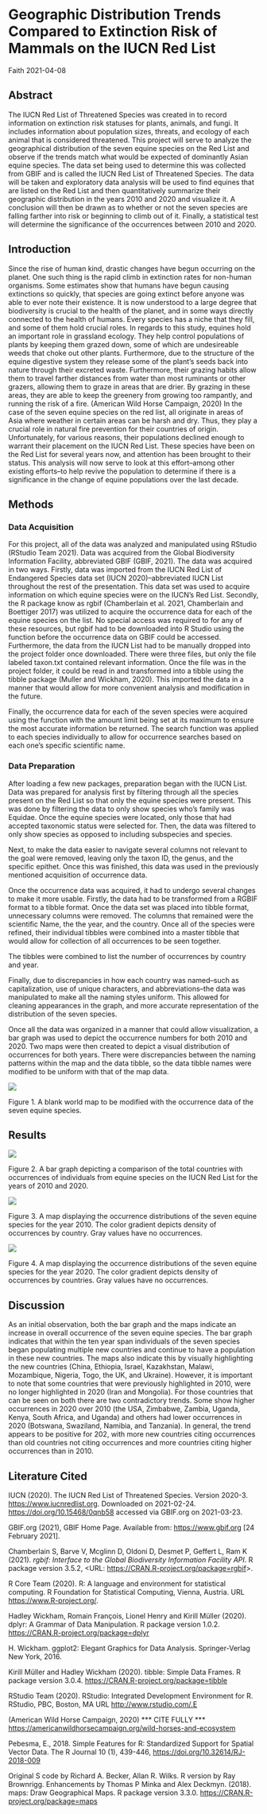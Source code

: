 Geographic Distribution Trends Compared to Extinction Risk of Mammals on
the IUCN Red List
================
Faith
2021-04-08

## Abstract

The IUCN Red List of Threatened Species was created in to record
information on extinction risk statuses for plants, animals, and fungi.
It includes information about population sizes, threats, and ecology of
each animal that is considered threatened. This project will serve to
analyze the geographical distribution of the seven equine species on the
Red List and observe if the trends match what would be expected of
dominantly Asian equine species. The data set being used to determine
this was collected from GBIF and is called the IUCN Red List of
Threatened Species. The data will be taken and exploratory data analysis
will be used to find equines that are listed on the Red List and then
quantitatively summarize their geographic distribution in the years 2010
and 2020 and visualize it. A conclusion will then be drawn as to whether
or not the seven species are falling farther into risk or beginning to
climb out of it. Finally, a statistical test will determine the
significance of the occurrences between 2010 and 2020.

## Introduction

Since the rise of human kind, drastic changes have begun occurring on
the planet. One such thing is the rapid climb in extinction rates for
non-human organisms. Some estimates show that humans have begun causing
extinctions so quickly, that species are going extinct before anyone was
able to ever note their existence. It is now understood to a large
degree that biodiversity is crucial to the health of the planet, and in
some ways directly connected to the health of humans. Every species has
a niche that they fill, and some of them hold crucial roles. In regards
to this study, equines hold an important role in grassland ecology. They
help control populations of plants by keeping them grazed down, some of
which are undesireable weeds that choke out other plants. Furthermore,
due to the structure of the equine digestive system they release some of
the plant’s seeds back into nature through their excreted waste.
Furthermore, their grazing habits allow them to travel farther distances
from water than most ruminants or other grazers, allowing them to graze
in areas that are drier. By grazing in these areas, they are able to
keep the greenery from growing too rampantly, and running the risk of a
fire. (American Wild Horse Campaign, 2020) In the case of the seven
equine species on the red list, all originate in areas of Asia where
weather in certain areas can be harsh and dry. Thus, they play a crucial
role in natural fire prevention for their countries of origin.
Unfortunately, for various reasons, their populations declined enough to
warrant their placement on the IUCN Red List. These species have been on
the Red List for several years now, and attention has been brought to
their status. This analysis will now serve to look at this effort–among
other existing efforts–to help revive the population to determine if
there is a significance in the change of equine populations over the
last decade.

## Methods

### Data Acquisition

For this project, all of the data was analyzed and manipulated using
RStudio (RStudio Team 2021). Data was acquired from the Global
Biodiversity Information Facility, abbreviated GBIF (GBIF, 2021). The
data was acquired in two ways. Firstly, data was imported from the IUCN
Red List of Endangered Species data set (IUCN 2020)–abbreviated IUCN
List throughout the rest of the presentation. This data set was used to
acquire information on which equine species were on the IUCN’s Red List.
Secondly, the R package know as rgbif (Chamberlain et al. 2021,
Chamberlain and Boettiger 2017) was utilized to acquire the occurrence
data for each of the equine species on the list. No special access was
required to for any of these resources, but rgbif had to be downloaded
into R Studio using the function before the occurrence data on GBIF
could be accessed. Furthermore, the data from the IUCN List had to be
manually dropped into the project folder once downloaded. There were
three files, but only the file labeled taxon.txt contained relevant
information. Once the file was in the project folder, it could be read
in and transformed into a tibble using the tibble package (Muller and
Wickham, 2020). This imported the data in a manner that would allow for
more convenient analysis and modification in the future.

Finally, the occurrence data for each of the seven species were acquired
using the function with the amount limit being set at its maximum to
ensure the most accurate information be returned. The search function
was applied to each species individually to allow for occurrence
searches based on each one’s specific scientific name.

### Data Preparation

After loading a few new packages, preparation began with the IUCN List.
Data was prepared for analysis first by filtering through all the
species present on the Red List so that only the equine species were
present. This was done by filtering the data to only show species who’s
family was Equidae. Once the equine species were located, only those
that had accepted taxonomic status were selected for. Then, the data was
filtered to only show species as opposed to including subspecies and
species.

Next, to make the data easier to navigate several columns not relevant
to the goal were removed, leaving only the taxon ID, the genus, and the
specific epithet. Once this was finished, this data was used in the
previously mentioned acquisition of occurrence data.

Once the occurrence data was acquired, it had to undergo several changes
to make it more usable. Firstly, the data had to be transformed from a
RGBIF format to a tibble format. Once the data set was placed into
tibble format, unnecessary columns were removed. The columns that
remained were the scientific Name, the the year, and the country. Once
all of the species were refined, their individual tibbles were combined
into a master tibble that would allow for collection of all occurrences
to be seen together.

The tibbles were combined to list the number of occurrences by country
and year.

Finally, due to discrepancies in how each country was named–such as
capitalization, use of unique characters, and abbreviations–the data was
manipulated to make all the naming styles uniform. This allowed for
cleaning appearances in the graph, and more accurate representation of
the distribution of the seven species.

Once all the data was organized in a manner that could allow
visualization, a bar graph was used to depict the occurrence numbers for
both 2010 and 2020. Two maps were then created to depict a visual
distribution of occurrences for both years. There were discrepancies
between the naming patterns within the map and the data tibble, so the
data tibble names were modified to be uniform with that of the map data.

![](README_files/figure-gfm/unnamed-chunk-8-1.png)<!-- -->

Figure 1. A blank world map to be modified with the occurrence data of
the seven equine species.

## Results

![](README_files/figure-gfm/unnamed-chunk-9-1.png)<!-- -->

Figure 2. A bar graph depicting a comparison of the total countries with
occurrences of individuals from equine species on the IUCN Red List for
the years of 2010 and 2020.

![](README_files/figure-gfm/unnamed-chunk-10-1.png)<!-- -->

Figure 3. A map displaying the occurrence distributions of the seven
equine species for the year 2010. The color gradient depicts density of
occurrences by country. Gray values have no occurrences.

![](README_files/figure-gfm/unnamed-chunk-11-1.png)<!-- -->

Figure 4. A map displaying the occurrence distributions of the seven
equine species for the year 2020. The color gradient depicts density of
occurrences by countries. Gray values have no occurrences.

## Discussion

As an initial observation, both the bar graph and the maps indicate an
increase in overall occurrence of the seven equine species. The bar
graph indicates that within the ten year span individuals of the seven
species began populating multiple new countries and continue to have a
population in these new countries. The maps also indicate this by
visually highlighting the new countries (China, Ethiopia, Israel,
Kazakhstan, Malawi, Mozambique, Nigeria, Togo, the UK, and Ukraine).
However, it is important to note that some countries that were
previously highlighted in 2010, were no longer highlighted in 2020 (Iran
and Mongolia). For those countries that can be seen on both there are
two contradictory trends. Some show higher occurrences in 2020 over 2010
(the USA, Zimbabwe, Zambia, Uganda, Kenya, South Africa, and Uganda) and
others had lower occurrences in 2020 (Botswana, Swaziland, Namibia, and
Tanzania). In general, the trend appears to be positive for 202, with
more new countries citing occurrences than old countries not citing
occurrences and more countries citing higher occurrences than in 2010.

## Literature Cited

IUCN (2020). The IUCN Red List of Threatened Species. Version 2020-3.
<https://www.iucnredlist.org>. Downloaded on 2021-02-24.
<https://doi.org/10.15468/0qnb58> accessed via GBIF.org on 2021-03-23.

GBIF.org (2021), GBIF Home Page. Available from: <https://www.gbif.org>
\[24 February 2021\].

Chamberlain S, Barve V, Mcglinn D, Oldoni D, Desmet P, Geffert L, Ram K
(2021). *rgbif: Interface to the Global Biodiversity Information
Facility API*. R package version 3.5.2, \<URL:
<https://CRAN.R-project.org/package=rgbif>\>.

R Core Team (2020). R: A language and environment for statistical
computing. R Foundation for Statistical Computing, Vienna, Austria. URL
<https://www.R-project.org/>.

Hadley Wickham, Romain François, Lionel Henry and Kirill Müller (2020).
dplyr: A Grammar of Data Manipulation. R package version 1.0.2.
<https://CRAN.R-project.org/package=dplyr>

H. Wickham. ggplot2: Elegant Graphics for Data Analysis. Springer-Verlag
New York, 2016.

Kirill Müller and Hadley Wickham (2020). tibble: Simple Data Frames. R
package version 3.0.4. <https://CRAN.R-project.org/package=tibble>

RStudio Team (2020). RStudio: Integrated Development Environment for R.
RStudio, PBC, Boston, MA URL <http://www.rstudio.com/.E>

(American Wild Horse Campaign, 2020) \*\*\* CITE FULLY \*\*\*
<https://americanwildhorsecampaign.org/wild-horses-and-ecosystem>

Pebesma, E., 2018. Simple Features for R: Standardized Support for
Spatial Vector Data. The R Journal 10 (1), 439-446,
<https://doi.org/10.32614/RJ-2018-009>

Original S code by Richard A. Becker, Allan R. Wilks. R version by Ray
Brownrigg. Enhancements by Thomas P Minka and Alex Deckmyn. (2018).
maps: Draw Geographical Maps. R package version 3.3.0.
<https://CRAN.R-project.org/package=maps>
